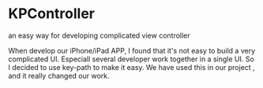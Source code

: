 KPController
============

an easy way for developing complicated view controller

When develop our iPhone/iPad APP, I found that it's not easy to build a very complicated UI. Especiall several developer work together in a single UI.  So I decided to use key-path to make it easy.  We have used this in our project , and it really changed our work.

